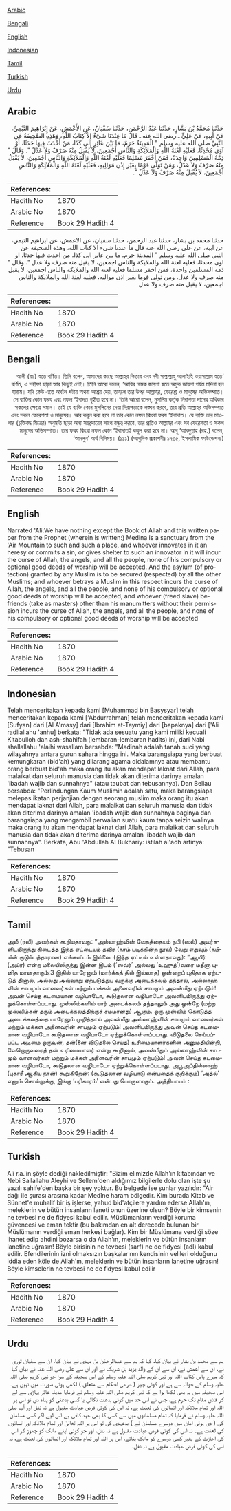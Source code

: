 [Arabic](#arabic)

[Bengali](#bengali)

[English](#english)

[Indonesian](#indonesian)

[Tamil](#tamil)

[Turkish](#turkish)

[Urdu](#urdu)

## Arabic


<div dir="rtl" lang="ar" style={{fontSize:'larger',backgroundColor:'#f8f9fa',padding:20}}>
حَدَّثَنَا مُحَمَّدُ بْنُ بَشَّارٍ، حَدَّثَنَا عَبْدُ الرَّحْمَنِ، حَدَّثَنَا سُفْيَانُ، عَنِ الأَعْمَشِ، عَنْ إِبْرَاهِيمَ التَّيْمِيِّ، عَنْ أَبِيهِ، عَنْ عَلِيٍّ ـ رضى الله عنه ـ قَالَ مَا عِنْدَنَا شَىْءٌ إِلاَّ كِتَابُ اللَّهِ، وَهَذِهِ الصَّحِيفَةُ عَنِ النَّبِيِّ صلى الله عليه وسلم ‏"‏ الْمَدِينَةُ حَرَمٌ، مَا بَيْنَ عَائِرٍ إِلَى كَذَا، مَنْ أَحْدَثَ فِيهَا حَدَثًا، أَوْ آوَى مُحْدِثًا، فَعَلَيْهِ لَعْنَةُ اللَّهِ وَالْمَلاَئِكَةِ وَالنَّاسِ أَجْمَعِينَ، لاَ يُقْبَلُ مِنْهُ صَرْفٌ وَلاَ عَدْلٌ ‏"‏‏.‏ وَقَالَ ‏"‏ ذِمَّةُ الْمُسْلِمِينَ وَاحِدَةٌ، فَمَنْ أَخْفَرَ مُسْلِمًا فَعَلَيْهِ لَعْنَةُ اللَّهِ وَالْمَلاَئِكَةِ وَالنَّاسِ أَجْمَعِينَ، لاَ يُقْبَلُ مِنْهُ صَرْفٌ وَلاَ عَدْلٌ، وَمَنْ تَوَلَّى قَوْمًا بِغَيْرِ إِذْنِ مَوَالِيهِ، فَعَلَيْهِ لَعْنَةُ اللَّهِ وَالْمَلاَئِكَةِ وَالنَّاسِ أَجْمَعِينَ، لاَ يُقْبَلُ مِنْهُ صَرْفٌ وَلاَ عَدْلٌ ‏"‏‏.‏
</div>
<div style={{backgroundColor:'#f8f9fa',padding:20, marginBottom: 10}}><table> <thead> <tr> <th>References:</th> <th></th> </tr> </thead> <tbody><tr><td>Hadith No</td><td>1870</td></tr><tr><td>Arabic No</td><td>1870</td></tr><tr><td>Reference</td><td>Book 29 Hadith 4</td></tr></tbody></table></div>


<div dir="rtl" lang="ar" style={{fontSize:'larger',backgroundColor:'#f8f9fa',padding:20}}>
حدثنا محمد بن بشار، حدثنا عبد الرحمن، حدثنا سفيان، عن الاعمش، عن ابراهيم التيمي، عن ابيه، عن علي رضى الله عنه قال ما عندنا شىء الا كتاب الله، وهذه الصحيفة عن النبي صلى الله عليه وسلم " المدينة حرم، ما بين عاير الى كذا، من احدث فيها حدثا، او اوى محدثا، فعليه لعنة الله والملايكة والناس اجمعين، لا يقبل منه صرف ولا عدل ". وقال " ذمة المسلمين واحدة، فمن اخفر مسلما فعليه لعنة الله والملايكة والناس اجمعين، لا يقبل منه صرف ولا عدل، ومن تولى قوما بغير اذن مواليه، فعليه لعنة الله والملايكة والناس اجمعين، لا يقبل منه صرف ولا عدل
</div>
<div style={{backgroundColor:'#f8f9fa',padding:20, marginBottom: 10}}><table> <thead> <tr> <th>References:</th> <th></th> </tr> </thead> <tbody><tr><td>Hadith No</td><td>1870</td></tr><tr><td>Arabic No</td><td>1870</td></tr><tr><td>Reference</td><td>Book 29 Hadith 4</td></tr></tbody></table></div>

## Bengali


<div dir="rtl" lang="bn" style={{fontSize:'larger',backgroundColor:'#f8f9fa',padding:20}}>
‘আলী (রাঃ) হতে বর্ণিত। তিনি বলেন, আমাদের কাছে আল্লাহ্‌র কিতাব এবং নবী সাল্লাল্লাহু আলাইহি ওয়াসাল্লাম হতে বর্ণিত, এ সহীফা ছাড়া আর কিছুই নেই। তিনি আরো বলেন, ‘আয়ির নামক জায়গা হতে অমুক জায়গা পর্যন্ত মদিনা হল হারাম। যদি কেউ এতে অঘটন ঘটায় অথবা আশ্রয় দেয়, তাহলে তার উপর আল্লাহর, ফেরেশ্তা ও মানুষের অভিসম্পাত। সে ব্যক্তির কোন ফরয এবং নফল ‘ইবাদত গৃহীত হবে না। তিনি আরো বলেন, মুসলিম কর্তৃক নিরাপত্তা দানের অধিকার সকলের ক্ষেত্রে সমান। তাই যে ব্যক্তি কোন মুসলিমের দেয়া নিরাপত্তাকে লঙ্ঘন করবে, তার প্রতি আল্লাহ্‌র অভিসম্পাত এবং সকল ফেরেশতা ও মানুষের। আর কবূল করা হবে না তার কোন নফল কিংবা ফরয ‘ইবাদাত। যে ব্যক্তি তার মাওলার (চুক্তিবদ্ধ মিত্রের) অনুমতি ছাড়া অন্য সম্প্রদায়ের সাথে বন্ধুত্ব করবে, তার প্রতিও আল্লাহ্‌র এবং সব ফেরেশতা ও সকল মানুষের অভিসম্পাত। তার ফরয কিংবা নফল কোন ‘ইবাদাতই কবূল করা হবে না। আবূ ‘আবদুল্লাহ (রহ.) বলেন, ‘আদলুন’ অর্থ বিনিময়। (১১১) (আধুনিক প্রকাশনীঃ ১৭৩৫, ইসলামিক ফাউন্ডেশনঃ)
</div>
<div style={{backgroundColor:'#f8f9fa',padding:20, marginBottom: 10}}><table> <thead> <tr> <th>References:</th> <th></th> </tr> </thead> <tbody><tr><td>Hadith No</td><td>1870</td></tr><tr><td>Arabic No</td><td>1870</td></tr><tr><td>Reference</td><td>Book 29 Hadith 4</td></tr></tbody></table></div>

## English


<div dir="ltr" lang="en" style={{fontSize:'larger',backgroundColor:'#f8f9fa',padding:20}}>
Narrated 'Ali:We have nothing except the Book of Allah and this written paper from the Prophet (wherein is written:) Medina is a sanctuary from the 'Air Mountain to such and such a place, and whoever innovates in it an heresy or commits a sin, or gives shelter to such an innovator in it will incur the curse of Allah, the angels, and all the people, none of his compulsory or optional good deeds of worship will be accepted. And the asylum (of protection) granted by any Muslim is to be secured (respected) by all the other Muslims; and whoever betrays a Muslim in this respect incurs the curse of Allah, the angels, and all the people, and none of his compulsory or optional good deeds of worship will be accepted, and whoever (freed slave) befriends (take as masters) other than his manumitters without their permission incurs the curse of Allah, the angels, and all the people, and none of his compulsory or optional good deeds of worship will be accepted
</div>
<div style={{backgroundColor:'#f8f9fa',padding:20, marginBottom: 10}}><table> <thead> <tr> <th>References:</th> <th></th> </tr> </thead> <tbody><tr><td>Hadith No</td><td>1870</td></tr><tr><td>Arabic No</td><td>1870</td></tr><tr><td>Reference</td><td>Book 29 Hadith 4</td></tr></tbody></table></div>

## Indonesian


<div dir="ltr" lang="id" style={{fontSize:'larger',backgroundColor:'#f8f9fa',padding:20}}>
Telah menceritakan kepada kami [Muhammad bin Basysyar] telah menceritakan kepada kami ['Abdurrahman] telah menceritakan kepada kami [Sufyan] dari [Al A'masy] dari [Ibrahim at-Taymiy] dari [bapaknya] dari ['Ali radliallahu 'anhu] berkata: "Tidak ada sesuatu yang kami miliki kecuali Kitabulloh dan ash-shahifah (lembaran-lembaran hadits) ini, dari Nabi shallallahu 'alaihi wasallam bersabda: "Madinah adalah tanah suci yang wilayahnya antara gurun sahara hingga ini. Maka barangsiapa yang berbuat kemungkaran (bid'ah) yang dilarang agama didalamnya atau membantu orang berbuat bid'ah maka orang itu akan mendapat laknat dari Allah, para malaikat dan seluruh manusia dan tidak akan diterima darinya amalan 'ibadah wajib dan sunnahnya" (atau taubat dan tebusannya). Dan Beliau bersabda: "Perlindungan Kaum Muslimin adalah satu, maka barangsiapa melepas ikatan perjanjian dengan seorang muslim maka orang itu akan mendapat laknat dari Allah, para malaikat dan seluruh manusia dan tidak akan diterima darinya amalan 'ibadah wajib dan sunnahnya baginya dan barangsiapa yang mengambil perwalian suatu kaum tanpa seizin walinya maka orang itu akan mendapat laknat dari Allah, para malaikat dan seluruh manusia dan tidak akan diterima darinya amalan 'ibadah wajib dan sunnahnya". Berkata, Abu 'Abdullah Al Bukhariy: istilah al'adh artinya: "Tebusan
</div>
<div style={{backgroundColor:'#f8f9fa',padding:20, marginBottom: 10}}><table> <thead> <tr> <th>References:</th> <th></th> </tr> </thead> <tbody><tr><td>Hadith No</td><td>1870</td></tr><tr><td>Arabic No</td><td>1870</td></tr><tr><td>Reference</td><td>Book 29 Hadith 4</td></tr></tbody></table></div>

## Tamil


<div dir="ltr" lang="ta" style={{fontSize:'larger',backgroundColor:'#f8f9fa',padding:20}}>
அலீ (ரலி) அவர்கள் கூறியதாவது: “அல்லாஹ்வின் வேதத்தையும் நபி (ஸல்) அவர்களிடமிருந்து கிடைத்த இந்த ஏட்டையும் தவிர (நாம் படிக்கின்ற நூல்) வேறு எதுவும் (நபியின் குடும்பத்தாரான) எங்களிடம் இல்லை. (இந்த ஏட்டில் உள்ளதாவது): “ஆயிர் (அய்ர்) என்ற மலையிலிருந்து இன்ன இடம் (‘ஸவ்ர்’ அல்லது ‘உஹுத்’)வரை மதீனா புனித மானதாகும்;3 இதில் யாரேனும் (மார்க்கத் தில் இல்லாத) ஒன்றைப் புதிதாக ஏற்படுத் தினால், அல்லது அவ்வாறு ஏற்படுத்துப வருக்கு அடைக்கலம் தந்தால், அல்லாஹ் வின் சாபமும் வானவர்கள் மற்றும் மக்கள் அனைவரின் சாபமும் அவன்மீது ஏற்படும்! அவன் செய்த கடமையான வழிபாடோ, கூடுதலான வழிபாடோ அவனிடமிருந்து ஏற்றுக்கொள்ளப்படாது. முஸ்லிம்களில் யார் அடைக்கலம் தந்தாலும் அது ஒன்றே (மற்ற முஸ்லிம்கள் தரும் அடைக்கலத்திற்குச் சமமானது) ஆகும். ஒரு முஸ்லிம் கொடுத்த அடைக்கலத்தை யாரேனும் முறித்தால் அவன்மீது அல்லாஹ்வின் சாபமும் வானவர்கள் மற்றும் மக்கள் அனைவரின் சாபமும் ஏற்படும்! அவனிடமிருந்து அவன் செய்த கடமையான வழிபாடோ கூடுதலான வழிபாடோ ஏற்றுக்கொள்ளப்படாது. விடுதலை செய்யப்பட்ட அடிமை ஒருவன், தன்(னை விடுதலை செய்த) உரிமையாளர்களின் அனுமதியின்றி, வேறொருவரைத் தன் உரிமையாளர் என்று கூறினால், அவன்மீதும் அல்லாஹ்வின் சாபமும் வானவர்கள் மற்றும் மக்கள் அனைவரின் சாபமும் ஏற்படும்! அவன் செய்த கடமையான வழிபாடோ, கூடுதலான வழிபாடோ ஏற்றுக்கொள்ளப்படாது. அபூஅப்தில்லாஹ் (புகாரீ ஆகிய நான்) கூறுகிறேன்: (கூடுதலான வழிபாடு என்பதைக் குறிக்கும்) ‘அத்ல்’ எனும் சொல்லுக்கு, இங்கு ‘பரிகாரம்’ என்பது பொருளாகும். அத்தியாயம் :
</div>
<div style={{backgroundColor:'#f8f9fa',padding:20, marginBottom: 10}}><table> <thead> <tr> <th>References:</th> <th></th> </tr> </thead> <tbody><tr><td>Hadith No</td><td>1870</td></tr><tr><td>Arabic No</td><td>1870</td></tr><tr><td>Reference</td><td>Book 29 Hadith 4</td></tr></tbody></table></div>

## Turkish


<div dir="ltr" lang="tr" style={{fontSize:'larger',backgroundColor:'#f8f9fa',padding:20}}>
Ali r.a.'in şöyle dediği nakledilmiştir: "Bizim elimizde Allah'ın kitabından ve Nebi Sallallahu Aleyhi ve Sellem'den aldığımız bilgilerle dolu olan işte şu yazılı sahife'den başka bir şey yoktur. Bu belgede ise şunlar yazılıdır: "Air dağı ile şurası arasına kadar Medîne haram bölgedir. Kim burada Kitab ve Sünnet'e muhalif bir iş işlerse, yahud bid'atçilere yardım ederse Allah'ın, meleklerin ve bütün insanların laneti onun üzerine olsun? Böyle bir kimsenin ne tevbesi ne de fidyesi kabul edilir. Müslümanların verdiği koruma güvencesi ve eman tektir (bu bakımdan en alt derecede bulunan bir Müslümanın verdiği eman herkesi bağlar). Kim bir Müslümana verdiği söze ihanet edip ahdini bozarsa o da Allah'ın, meleklerin ve bütün insanların lanetine uğrasın! Böyle birisinin ne tevbesi (sarf) ne de fidyesi (adl) kabul edilir. Efendilerinin izni olmaksızın başkalarının kendisinin velileri olduğunu iddia eden köle de Allah'ın, meleklerin ve bütün insanların lanetine uğrasın! Böyle kimselerin ne tevbesi ne de fidyesi kabul edilir
</div>
<div style={{backgroundColor:'#f8f9fa',padding:20, marginBottom: 10}}><table> <thead> <tr> <th>References:</th> <th></th> </tr> </thead> <tbody><tr><td>Hadith No</td><td>1870</td></tr><tr><td>Arabic No</td><td>1870</td></tr><tr><td>Reference</td><td>Book 29 Hadith 4</td></tr></tbody></table></div>

## Urdu


<div dir="rtl" lang="ur" style={{fontSize:'larger',backgroundColor:'#f8f9fa',padding:20}}>
ہم سے محمد بن بشار نے بیان کیا، کہا کہ ہم سے عبدالرحمٰن بن مہدی نے بیان کیا، ان سے سفیان ثوری نے، ان سے اعمش نے، ان سے ان کے والد یزید بن شریک نے اور ان سے علی رضی اللہ عنہ نے بیان کیا کہ میرے پاس کتاب اللہ اور نبی کریم صلی اللہ علیہ وسلم کے اس صحیفہ کے سوا جو نبی کریم صلی اللہ علیہ وسلم کے حوالہ سے ہے اور کوئی چیز ( شرعی احکام سے متعلق ) لکھی ہوئی صورت میں نہیں ہے۔ اس صحیفہ میں یہ بھی لکھا ہوا ہے کہ نبی کریم صلی اللہ علیہ وسلم نے فرمایا مدینہ عائر پہاڑی سے لے کر فلاں مقام تک حرم ہے، جس نے اس حد میں کوئی بدعت نکالی یا کسی بدعتی کو پناہ دی تو اس پر اللہ اور تمام ملائکہ اور انسانوں کی لعنت ہے، نہ اس کی کوئی فرض عبادت مقبول ہے نہ نفل اور آپ صلی اللہ علیہ وسلم نے فرمایا کہ تمام مسلمانوں میں سے کسی کا بھی عہد کافی ہے اس لیے اگر کسی مسلمان کی ( دی ہوئی امان میں دوسرے مسلمان نے ) بدعہدی کی تو اس پر اللہ تعالیٰ اور تمام ملائکہ اور انسانوں کی لعنت ہے۔ نہ اس کی کوئی فرض عبادت مقبول ہے نہ نفل، اور جو کوئی اپنے مالک کو چھوڑ کر اس کی اجازت کے بغیر کسی دوسرے کو مالک بنائے، اس پر اللہ اور تمام ملائکہ اور انسانوں کی لعنت ہے، نہ اس کی کوئی فرض عبادت مقبول ہے نہ نفل۔
</div>
<div style={{backgroundColor:'#f8f9fa',padding:20, marginBottom: 10}}><table> <thead> <tr> <th>References:</th> <th></th> </tr> </thead> <tbody><tr><td>Hadith No</td><td>1870</td></tr><tr><td>Arabic No</td><td>1870</td></tr><tr><td>Reference</td><td>Book 29 Hadith 4</td></tr></tbody></table></div>
